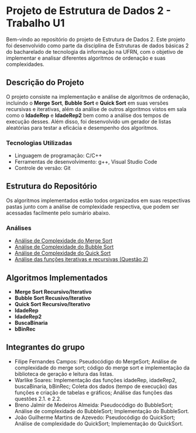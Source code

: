 # Projeto de Estrutura de Dados 2 - Trabalho U1

Bem-vindo ao repositório do projeto de Estrutura de Dados 2. Este projeto foi desenvolvido como parte da disciplina de Estruturas de dados básicas 2 do bacharelado de tecnologia da informação na UFRN, com o objetivo de implementar e analisar diferentes algoritmos de ordenação e suas complexidades.

## Descrição do Projeto

O projeto consiste na implementação e análise de algoritmos de ordenação, incluindo o **Merge Sort**, **Bubble Sort** e **Quick Sort** em suas versões recursivas e iterativas, além da análise de outros algoritmos vistos em sala como o **IdadeRep** e **IdadeRep2** bem como a análise dos tempos de execução desses. Além disso, foi desenvolvido um gerador de listas aleatórias para testar a eficácia e desempenho dos algoritmos.

### Tecnologias Utilizadas
- Linguagem de programação: C/C++
- Ferramentas de desenvolvimento: g++, Visual Studio Code
- Controle de versão: Git

## Estrutura do Repositório

Os algoritmos implementados estão todos organizados em suas respectivas pastas junto com a análise de complexidade respectiva, que podem ser acessadas facilmente pelo sumário abaixo.

### Análises
- [Análise de Complexidade do Merge Sort](https://github.com/BrenoJalmir/Trabalho_U1_EDB2/blob/main/MergeSort/Analise_merge_sort.md)
- [Análise de Complexidade do Bubble Sort](https://github.com/BrenoJalmir/Trabalho_U1_EDB2/blob/main/BubbleSort/pseudoBubbleSorts.md)
- [Análise de Complexidade do Quick Sort](https://github.com/BrenoJalmir/Trabalho_U1_EDB2/blob/main/QuickSort/Analise.md)
- [Análise das funções iterativas e recursivas (Questão 2)](https://github.com/BrenoJalmir/Trabalho_U1_EDB2/blob/main/Iterativas%20e%20Recursivas/Analise.md)

## Algoritmos Implementados

- **Merge Sort Recursivo/Iterativo**
- **Bubble Sort Recusivo/Iterativo**
- **Quick Sort Recursivo/Iterativo**
- **IdadeRep**
- **IdadeRep2**
- **BuscaBinaria**
- **bBinRec**


## Integrantes do grupo
- Filipe Fernandes Campos: Pseudocódigo do MergeSort; Análise de complexidade do merge sort; código do merge sort e implementação da biblioteca de geração e leitura das listas.
- Warlike Soares: Implementação das funções idadeRep, idadeRep2, buscaBinaria, bBinRec; Coleta dos dados (tempo de execução) das funções e criação de tabelas e gráficos; Análise das funções das questões 2.1. e 2.2.
- Breno Jalmir de Medeiros Almeida: Pseudocódigo do BubbleSort; Análise de complexidade do BubbleSort; Implementação do BubbleSort.
- João Guilherme Martins de Azevedo: Pseudocódigo do QuickSort; Análise de complexidade do QuickSort; Implementação do QuickSort.
